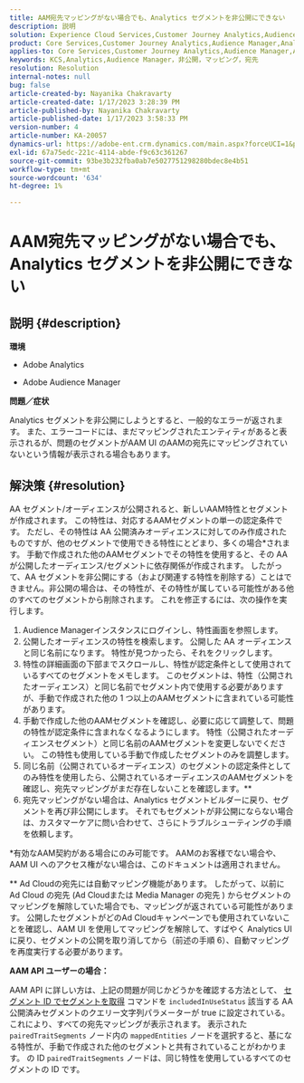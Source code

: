 ```yaml
---
title: AAM宛先マッピングがない場合でも、Analytics セグメントを非公開にできない
description: 説明
solution: Experience Cloud Services,Customer Journey Analytics,Audience Manager,Analytics
product: Core Services,Customer Journey Analytics,Audience Manager,Analytics
applies-to: Core Services,Customer Journey Analytics,Audience Manager,Analytics
keywords: KCS,Analytics,Audience Manager，非公開，マッピング，宛先
resolution: Resolution
internal-notes: null
bug: false
article-created-by: Nayanika Chakravarty
article-created-date: 1/17/2023 3:28:39 PM
article-published-by: Nayanika Chakravarty
article-published-date: 1/17/2023 3:58:33 PM
version-number: 4
article-number: KA-20057
dynamics-url: https://adobe-ent.crm.dynamics.com/main.aspx?forceUCI=1&pagetype=entityrecord&etn=knowledgearticle&id=d63cf899-7b96-ed11-aad1-6045bd006ce9
exl-id: 67a75edc-221c-4114-abde-f9c63c361267
source-git-commit: 93be3b232fba0ab7e5027751298280bdec8e4b51
workflow-type: tm+mt
source-wordcount: '634'
ht-degree: 1%

---
```


# AAM宛先マッピングがない場合でも、Analytics セグメントを非公開にできない

## 説明 {#description}


<b>環境</b>

- Adobe Analytics

- Adobe Audience Manager

<b>問題／症状</b>

Analytics セグメントを非公開にしようとすると、一般的なエラーが返されます。 また、エラーコードには、まだマッピングされたエンティティがあると表示されるが、問題のセグメントがAAM UI のAAMの宛先にマッピングされていないという情報が表示される場合もあります。


## 解決策 {#resolution}


AA セグメント/オーディエンスが公開されると、新しいAAM特性とセグメントが作成されます。 この特性は、対応するAAMセグメントの単一の認定条件です。 ただし、その特性は AA 公開済みオーディエンスに対してのみ作成されたものですが、他のセグメントで使用できる特性にとどまり、多くの場合\*されます。 手動で作成された他のAAMセグメントでその特性を使用すると、その AA が公開したオーディエンス/セグメントに依存関係が作成されます。 したがって、AA セグメントを非公開にする（および関連する特性を削除する）ことはできません。非公開の場合は、その特性が、その特性が属している可能性がある他のすべてのセグメントから削除されます。 これを修正するには、次の操作を実行します。

1. Audience Managerインスタンスにログインし、特性画面を参照します。
2. 公開したオーディエンスの特性を検索します。 公開した AA オーディエンスと同じ名前になります。 特性が見つかったら、それをクリックします。
3. 特性の詳細画面の下部までスクロールし、特性が認定条件として使用されているすべてのセグメントをメモします。 このセグメントは、特性（公開されたオーディエンス）と同じ名前でセグメント内で使用する必要がありますが、手動で作成された他の 1 つ以上のAAMセグメントに含まれている可能性があります。
4. 手動で作成した他のAAMセグメントを確認し、必要に応じて調整して、問題の特性が認定条件に含まれなくなるようにします。 特性（公開されたオーディエンスセグメント）と同じ名前のAAMセグメントを変更しないでください。 この特性も使用している手動で作成したセグメントのみを調整します。
5. 同じ名前（公開されているオーディエンス）のセグメントの認定条件としてのみ特性を使用したら、公開されているオーディエンスのAAMセグメントを確認し、宛先マッピングがまだ存在しないことを確認します。\*\*
6. 宛先マッピングがない場合は、Analytics セグメントビルダーに戻り、セグメントを再び非公開にします。 それでもセグメントが非公開にならない場合は、カスタマーケアに問い合わせて、さらにトラブルシューティングの手順を依頼します。


\*有効なAAM契約がある場合にのみ可能です。 AAMのお客様でない場合や、AAM UI へのアクセス権がない場合は、このドキュメントは適用されません。

\*\* Ad Cloudの宛先には自動マッピング機能があります。 したがって、以前に Ad Cloud の宛先 (Ad Cloudまたは Media Manager の宛先 ) からセグメントのマッピングを解除していた場合でも、マッピングが返されている可能性があります。 公開したセグメントがどのAd Cloudキャンペーンでも使用されていないことを確認し、AAM UI を使用してマッピングを解除して、すばやく Analytics UI に戻り、セグメントの公開を取り消してから（前述の手順 6）、自動マッピングを再度実行する必要があります。

<b>AAM API ユーザーの場合：</b>

AAM API に詳しい方は、上記の問題が同じかどうかを確認する方法として、 [セグメント ID でセグメントを取得](https://bank.demdex.com/portal/swagger/index.html#/Segments%20API/get_segments__sid_) コマンドを `includedInUseStatus` 該当する AA 公開済みセグメントのクエリー文字列パラメーターが true に設定されている。 これにより、すべての宛先マッピングが表示されます。 表示された `pairedTraitSegments` ノード内の `mappedEntities` ノードを選択すると、基になる特性が、手動で作成された他のセグメントと共有されていることがわかります。 の ID `pairedTraitSegments` ノードは、同じ特性を使用しているすべてのセグメントの ID です。
